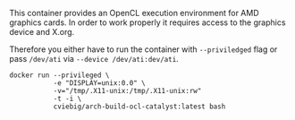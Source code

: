 This container provides an OpenCL execution environment for AMD graphics
cards. In order to work properly it requires access to the graphics
device and X.org.

Therefore you either have to run the container with `--priviledged` flag
or pass `/dev/ati` via `--device /dev/ati:dev/ati`.

    docker run --privileged \
               -e "DISPLAY=unix:0.0" \
               -v="/tmp/.X11-unix:/tmp/.X11-unix:rw"
               -t -i \
               cviebig/arch-build-ocl-catalyst:latest bash

